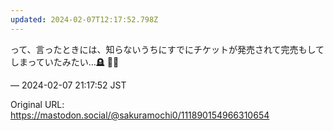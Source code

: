 ```yaml
---
updated: 2024-02-07T12:17:52.798Z
---
```


<p>って、言ったときには、知らないうちにすでにチケットが発売されて完売もしてしまっていたみたい…🪦 👋🏻</p>

&mdash; 2024-02-07 21:17:52 JST

Original URL: https://mastodon.social/@sakuramochi0/111890154966310654
